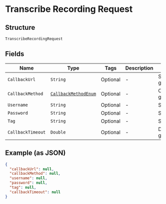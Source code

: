 
# Transcribe Recording Request

## Structure

`TranscribeRecordingRequest`

## Fields

| Name | Type | Tags | Description | Getter | Setter |
|  --- | --- | --- | --- | --- | --- |
| `CallbackUrl` | `String` | Optional | - | String getCallbackUrl() | setCallbackUrl(String callbackUrl) |
| `CallbackMethod` | [`CallbackMethodEnum`](/doc/Voice/models/callback-method-enum.md) | Optional | - | CallbackMethodEnum getCallbackMethod() | setCallbackMethod(CallbackMethodEnum callbackMethod) |
| `Username` | `String` | Optional | - | String getUsername() | setUsername(String username) |
| `Password` | `String` | Optional | - | String getPassword() | setPassword(String password) |
| `Tag` | `String` | Optional | - | String getTag() | setTag(String tag) |
| `CallbackTimeout` | `Double` | Optional | - | Double getCallbackTimeout() | setCallbackTimeout(Double callbackTimeout) |

## Example (as JSON)

```json
{
  "callbackUrl": null,
  "callbackMethod": null,
  "username": null,
  "password": null,
  "tag": null,
  "callbackTimeout": null
}
```


